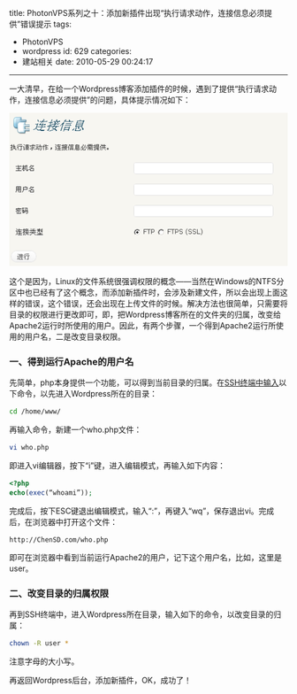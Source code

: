 title: PhotonVPS系列之十：添加新插件出现“执行请求动作，连接信息必须提供”错误提示
tags:
  - PhotonVPS
  - wordpress
id: 629
categories:
  - 建站相关
date: 2010-05-29 00:24:17
---

一大清早，在给一个Wordpress博客添加插件的时候，遇到了提供“执行请求动作，连接信息必须提供”的问题，具体提示情况如下：<!--more-->

[![执行请求动作，连接信息必须提供](/upfile/2010/05/Install-plugin-error.png "Install-plugin-error")](/upfile/2010/05/Install-plugin-error.png)

这个是因为，Linux的文件系统很强调权限的概念——当然在Windows的NTFS分区中也已经有了这个概念，而添加新插件时，会涉及新建文件，所以会出现上面这样的错误，这个错误，还会出现在上传文件的时候。解决方法也很简单，只需要将目录的权限进行更改即可，即，把Wordpress博客所在的文件夹的归属，改变给Apache2运行时所使用的用户。因此，有两个步骤，一个得到Apache2运行所使用的用户名，二是改变目录权限。

### 一、得到运行Apache的用户名

先简单，php本身提供一个功能，可以得到当前目录的归属。在[SSH终端中输入](http://chensd.com/2010-03/photonvps-ssh-control-panel.html)以下命令，以先进入Wordpress所在的目录：

```sh
cd /home/www/
```

再输入命令，新建一个who.php文件：

```sh
vi who.php
```

即进入vi编辑器，按下“i”键，进入编辑模式，再输入如下内容：

```php
<?php
echo(exec(“whoami”));
```
完成后，按下ESC键退出编辑模式，输入“:”，再键入“wq”，保存退出vi。完成后，在浏览器中打开这个文件：

```
http://ChenSD.com/who.php
```

即可在浏览器中看到当前运行Apache2的用户，记下这个用户名，比如，这里是user。

### 二、改变目录的归属权限

再到SSH终端中，进入Wordpress所在目录，输入如下的命令，以改变目录的归属：

```sh
chown -R user *
```

注意字母的大小写。

再返回Wordpress后台，添加新插件，OK，成功了！